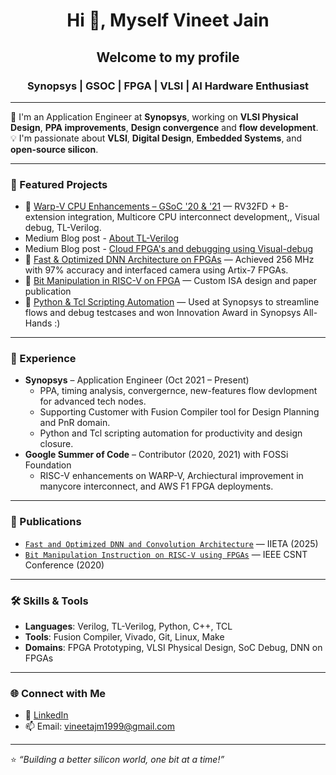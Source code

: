 <h1 align="center">Hi 👋, Myself Vineet Jain</h1>
<h2 align="center">Welcome to my profile</h2>
<h3 align="center"> Synopsys | GSOC | FPGA | VLSI | AI Hardware Enthusiast </h3>

---

🌟 I'm an Application Engineer at **Synopsys**, working on **VLSI Physical Design**, **PPA improvements**, **Design convergence** and **flow development**.  
💡 I'm passionate about **VLSI**, **Digital Design**, **Embedded Systems**, and **open-source silicon**.

---

### 📌 Featured Projects
- 🚀 [Warp-V CPU Enhancements – GSoC '20 & '21](#https://fossi-foundation.org/blog/2021-09-09-gsoc-finished#warp-v-manycore-in-the-cloud-vineet-jain) — RV32FD + B-extension integration, Multicore CPU interconnect development,, Visual debug, TL-Verilog.
- Medium Blog post - [About TL-Verilog](https://medium.com/@vineetajm1999/you-probably-will-never-use-vhdl-verilog-after-this-47ac61715d15)
- Medium Blog post - [Cloud FPGA's and debugging using Visual-debug](https://medium.com/@vineetajm1999/developing-applications-for-cloud-fpgas-are-easier-than-you-think-6b39b7010412)
- 🔬 [Fast & Optimized DNN Architecture on FPGAs](#https://github.com/vineetjain07/DNN_TL-V) — Achieved 256 MHz with 97% accuracy and interfaced camera using Artix-7 FPGAs.
- 🧠 [Bit Manipulation in RISC-V on FPGA](#) — Custom ISA design and paper publication  
- 🔧 [Python & Tcl Scripting Automation](#) — Used at Synopsys to streamline flows and debug testcases and won Innovation Award in Synopsys All-Hands :)
---

### 🏢 Experience
- **Synopsys** – Application Engineer (Oct 2021 – Present)  
  - PPA, timing analysis, convergernce, new-features flow devlopment for advanced tech nodes.
  - Supporting Customer with Fusion Compiler tool for Design Planning and PnR domain.
  - Python and Tcl scripting automation for productivity and design closure. 
- **Google Summer of Code** – Contributor (2020, 2021) with FOSSi Foundation  
  - RISC-V enhancements on WARP-V, Archiectural improvement in manycore interconnect, and AWS F1 FPGA deployments.

---

### 📜 Publications
- [`Fast and Optimized DNN and Convolution Architecture`](https://www.iieta.org/journals/isi/paper/10.18280/isi.300425) — IIETA (2025)  
- [`Bit Manipulation Instruction on RISC-V using FPGAs`](https://ieeexplore.ieee.org/document/9115759) — IEEE CSNT Conference (2020)
---

### 🛠️ Skills & Tools
- **Languages**: Verilog, TL-Verilog, Python, C++, TCL
- **Tools**: Fusion Compiler, Vivado, Git, Linux, Make  
- **Domains**: FPGA Prototyping, VLSI Physical Design, SoC Debug, DNN on FPGAs  
---

### 🌐 Connect with Me
- 💼 [LinkedIn](https://www.linkedin.com/in/vineetjain78//)
- 📫 Email: vineetajm1999@gmail.com

---

⭐ _“Building a better silicon world, one bit at a time!”_
